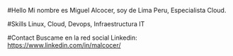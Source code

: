 #Hello
Mi nombre es Miguel Alcocer, soy de Lima Peru, Especialista Cloud.

#Skills
Linux, Cloud, Devops, Infraestructura IT

#Contact
Buscame en la red social Linkedin: https://www.linkedin.com/in/malcocer/
